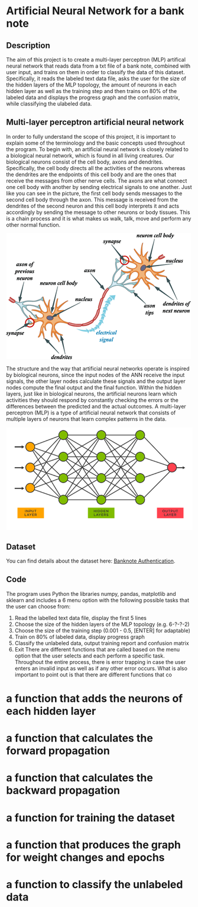 # Artificial Neural Network for a bank note

## Description

The aim of this project is to create a multi-layer perceptron (MLP) artifical neural network that reads data from a txt file of a bank note, combined with user input, and trains on them in order to classify the data of this dataset. Specifically, it reads the labeled text data file, asks the user for the size of the hidden layers of the MLP topology, the amount of neurons in each hidden layer as well as the training step and then trains on 80% of the labeled data and displays the progress graph and the confusion matrix, while classifying the ulabeled data.


## Multi-layer perceptron artificial neural network

In order to fully understand the scope of this project, it is important to explain some of the terminology and the basic concepts used throughout the program. To begin with, an artificial neural network is closely related to a biological neural network, which is found in all living creatures. Our biological neurons consist of the cell body, axons and dendrites. Specifically, the cell body directs all the activities of the neurons whereas the dendrites are the endpoints of this cell body and are the ones that receive the messages from other nerve cells. The axons are what connect one cell body with another by sending electrical signals to one another. Just like you can see in the picture, the first cell body sends messages to the second cell body through the axon. This message is received from the dendrites of the second neuron and this cell body interprets it and acts accordingly by sending the message to other neurons or body tissues. This is a chain process and it is what makes us walk, talk, move and perform any other normal function.

![Photo of the biological neurons](Screenshots/biological_axons_dendrites.gif)

The structure and the way that artificial neural networks operate is inspired by biological neurons, since the input nodes of the ANN receive the input signals, the other layer nodes calculate these signals and the output layer nodes compute the final output and the final function. Within the hidden layers, just like in biological neurons, the artificial neurons learn which activities they should respond by constantly checking the errors or the differences between the predicted and the actual outcomes. A multi-layer perceptron (MLP) is a type of artificial neural network that consists of multiple layers of neurons that learn complex patterns in the data.

![Photo of the artificial neural network](Screenshots/artificial_neural_network.png)


## Dataset

You can find details about the dataset here: [Banknote Authentication](https://archive.ics.uci.edu/ml/datasets/banknote+authentication).


## Code

The program uses Python the libraries numpy, pandas, matplotlib and sklearn and includes a 6 menu option with the following possible tasks that the user can choose from: 
1. Read the labelled text data file, display the first 5 lines
2. Choose the size of the hidden layers of the MLP topology (e.g. 6-?-?-2)
3. Choose the size of the training step (0.001 - 0.5, [ENTER] for adaptable)
4. Train on 80% of labeled data, display progress graph
5. Classify the unlabeled data, output training report and confusion matrix
6. Exit
There are different functions that are called based on the menu option that the user selects and each perform a specific task. Throughout the entire process, there is error trapping in case the user enters an invalid input as well as if any other error occurs.
What is also important to point out is that there are different functions that co



 # a function that adds the neurons of each hidden layer

 # a function that calculates the forward propagation

 # a function that calculates the backward propagation

 # a function for training the dataset

  # a function that produces the graph for weight changes and epochs

  # a function to classify the unlabeled data

  


